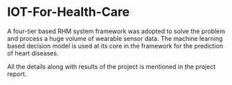 # IOT-For-Health-Care
A four-tier based RHM system framework was adopted to solve the problem and process a huge volume of wearable sensor data. The machine learning based decision model is used at its core in the framework for the prediction of heart diseases.

All the details along with results of the project is mentioned in the project report.
